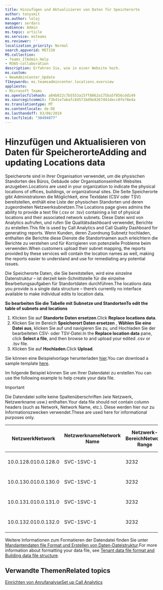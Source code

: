 ```yaml
---
title: Hinzufügen und Aktualisieren von Daten für Speicherorte
author: tonysmit
ms.author: lolaj
manager: serdars
audience: Admin
ms.topic: article
ms.service: msteams
ms.reviewer: ''
localization_priority: Normal
search.appverid: MET150
MS.collection:
- Teams_ITAdmin_Help
- M365-collaboration
description: Erfahren Sie, wie in einer Website hoch.
ms.custom:
- NewAdminCenter_Update
f1keywords: ms.teamsadmincenter.locations.overview
appliesto:
- Microsoft Teams
ms.openlocfilehash: a84b022c7b5553a15ff8862a175ba5f856cdd149
ms.sourcegitcommit: f3b41e7abafc84571bd9e8267d41decc0fe78e4a
ms.translationtype: MT
ms.contentlocale: de-DE
ms.lasthandoff: 03/08/2019
ms.locfileid: "30494077"
---
```

<a name="adding-and-updating-locations-data"></a><span data-ttu-id="3c97b-103">Hinzufügen und Aktualisieren von Daten für Speicherorte</span><span class="sxs-lookup"><span data-stu-id="3c97b-103">Adding and updating Locations data</span></span>
============================

<span data-ttu-id="3c97b-104">Speicherorte sind in Ihrer Organisation verwendet, um die physischen Standorten des Büros, Gebäude oder Organisationseinheit Websites anzugeben.</span><span class="sxs-lookup"><span data-stu-id="3c97b-104">Locations are used in your organization to indicate the physical locations of offices, buildings, or organizational sites.</span></span> <span data-ttu-id="3c97b-105">Die Seite Speicherorte gibt Administratoren die Möglichkeit, eine Textdatei (CSV oder TSV) bereitstellen, enthält eine Liste der physischen Standorten und deren zugeordneten Netzwerksubnetzen.</span><span class="sxs-lookup"><span data-stu-id="3c97b-105">The Locations page gives admins the ability to provide a text file (.csv or .tsv) containing a list of physical locations and their associated network subnets.</span></span> <span data-ttu-id="3c97b-106">Diese Datei wird von Analytics aufrufen, und rufen Sie Qualitätsdashboard verwendet, Berichte zu erstellen.</span><span class="sxs-lookup"><span data-stu-id="3c97b-106">This file is used by Call Analytics and Call Quality Dashboard for generating reports.</span></span> <span data-ttu-id="3c97b-107">Wenn Kunden, deren Zuordnung Subnetz hochladen, enthalten die Berichte diese Dienste die Standortnamen auch erleichtern die Berichte zu verstehen und für Korrigieren von potenzielle Probleme beim verwenden.</span><span class="sxs-lookup"><span data-stu-id="3c97b-107">When customers upload their subnet mapping, the reports provided by these services will contain the location names as well, making the reports easier to understand and use for remediating any potential issues.</span></span>

<span data-ttu-id="3c97b-108">Die Speicherorte Daten, die Sie bereitstellen, wird eine einzelne Datenstruktur – ist derzeit kein-Schnittstelle für die einzelne Bearbeitungsaufgaben für Standortdaten durchführen.</span><span class="sxs-lookup"><span data-stu-id="3c97b-108">The locations data you provide is a single data structure – there’s currently no interface available to make individual edits to location data.</span></span> 

<span data-ttu-id="3c97b-109">**So bearbeiten Sie die Tabelle mit Subnetze und Standorten**</span><span class="sxs-lookup"><span data-stu-id="3c97b-109">**To edit the table of subnets and locations**</span></span>

1. <span data-ttu-id="3c97b-110">Klicken Sie auf **Standorte Daten ersetzen**.</span><span class="sxs-lookup"><span data-stu-id="3c97b-110">Click **Replace locations data**.</span></span>
2. <span data-ttu-id="3c97b-111">Klicken Sie im Bereich **Speicherort Daten ersetzen** , **Wählen Sie eine Datei aus**, klicken Sie auf und navigieren Sie zu, und Hochladen Sie der bearbeiteten CSV- oder TSV-Datei.</span><span class="sxs-lookup"><span data-stu-id="3c97b-111">In the **Replace location data** pane, click **Select a file**, and then browse to and upload your edited .csv or .tsv file.</span></span> 
3. <span data-ttu-id="3c97b-112">Klicken Sie auf **Hochladen**.</span><span class="sxs-lookup"><span data-stu-id="3c97b-112">Click **Upload**.</span></span> 


<span data-ttu-id="3c97b-113">Sie können eine Beispielvorlage herunterladen [hier](https://github.com/MicrosoftDocs/OfficeDocs-SkypeForBusiness/blob/live/Teams/downloads/locations-template.zip?raw=true).</span><span class="sxs-lookup"><span data-stu-id="3c97b-113">You can download a sample template [here](https://github.com/MicrosoftDocs/OfficeDocs-SkypeForBusiness/blob/live/Teams/downloads/locations-template.zip?raw=true).</span></span>

<span data-ttu-id="3c97b-114">Im folgende Beispiel können Sie um Ihrer Datendatei zu erstellen.</span><span class="sxs-lookup"><span data-stu-id="3c97b-114">You can use the following example to help create your data file.</span></span> 

> [!IMPORTANT]
> <span data-ttu-id="3c97b-115">Die Datendatei sollte keine Spaltenüberschriften (wie Netzwerk, Netzwerkname usw.) enthalten.</span><span class="sxs-lookup"><span data-stu-id="3c97b-115">Your data file should not contain column headers (such as Network, Network Name, etc.).</span></span> <span data-ttu-id="3c97b-116">Diese werden hier nur zu Informationszwecken verwendet.</span><span class="sxs-lookup"><span data-stu-id="3c97b-116">These are used here for informational purposes only.</span></span> </br>

|<span data-ttu-id="3c97b-117">Netzwerk</span><span class="sxs-lookup"><span data-stu-id="3c97b-117">Network</span></span>|<span data-ttu-id="3c97b-118">Netzwerkname</span><span class="sxs-lookup"><span data-stu-id="3c97b-118">Network Name</span></span>|<span data-ttu-id="3c97b-119">Netzwerk-Bereich</span><span class="sxs-lookup"><span data-stu-id="3c97b-119">Network Range</span></span>|<span data-ttu-id="3c97b-120">Erstellen von Namen</span><span class="sxs-lookup"><span data-stu-id="3c97b-120">Building Name</span></span>|<span data-ttu-id="3c97b-121">Besitzertyp</span><span class="sxs-lookup"><span data-stu-id="3c97b-121">Ownership Type</span></span>|<span data-ttu-id="3c97b-122">Erstellen von Typ</span><span class="sxs-lookup"><span data-stu-id="3c97b-122">Building Type</span></span>|<span data-ttu-id="3c97b-123">Erstellen von Office-Typ</span><span class="sxs-lookup"><span data-stu-id="3c97b-123">Building Office Type</span></span>|<span data-ttu-id="3c97b-124">Ort</span><span class="sxs-lookup"><span data-stu-id="3c97b-124">City</span></span>|<span data-ttu-id="3c97b-125">PLZ</span><span class="sxs-lookup"><span data-stu-id="3c97b-125">Zip Code</span></span>|<span data-ttu-id="3c97b-126">Land</span><span class="sxs-lookup"><span data-stu-id="3c97b-126">Country</span></span>|<span data-ttu-id="3c97b-127">Bundesland</span><span class="sxs-lookup"><span data-stu-id="3c97b-127">State</span></span>|<span data-ttu-id="3c97b-128">Region</span><span class="sxs-lookup"><span data-stu-id="3c97b-128">Region</span></span>|<span data-ttu-id="3c97b-129">Innen Corp</span><span class="sxs-lookup"><span data-stu-id="3c97b-129">Inside Corp</span></span>|<span data-ttu-id="3c97b-130">Express-Route</span><span class="sxs-lookup"><span data-stu-id="3c97b-130">Express Route</span></span>|
|-|-|-|-|-|-|-|-|-|-|-|-|-|-|
|<span data-ttu-id="3c97b-131">10.0.128.0</span><span class="sxs-lookup"><span data-stu-id="3c97b-131">10.0.128.0</span></span> |<span data-ttu-id="3c97b-132">SVC-1</span><span class="sxs-lookup"><span data-stu-id="3c97b-132">SVC-1</span></span>|<span data-ttu-id="3c97b-133">32</span><span class="sxs-lookup"><span data-stu-id="3c97b-133">32</span></span>|<span data-ttu-id="3c97b-134">USCAMTV001</span><span class="sxs-lookup"><span data-stu-id="3c97b-134">USCAMTV001</span></span>|<span data-ttu-id="3c97b-135">Contoso geleaste RE&F</span><span class="sxs-lookup"><span data-stu-id="3c97b-135">Contoso Leased RE&F</span></span>|<span data-ttu-id="3c97b-136">Office</span><span class="sxs-lookup"><span data-stu-id="3c97b-136">Office</span></span>|<span data-ttu-id="3c97b-137">RE&F</span><span class="sxs-lookup"><span data-stu-id="3c97b-137">RE&F</span></span>|<span data-ttu-id="3c97b-138">Mountain-Ansicht</span><span class="sxs-lookup"><span data-stu-id="3c97b-138">Mountain View</span></span>|<span data-ttu-id="3c97b-139">94043</span><span class="sxs-lookup"><span data-stu-id="3c97b-139">94043</span></span>|<span data-ttu-id="3c97b-140">USA</span><span class="sxs-lookup"><span data-stu-id="3c97b-140">US</span></span>|<span data-ttu-id="3c97b-141">CA</span><span class="sxs-lookup"><span data-stu-id="3c97b-141">CA</span></span>|<span data-ttu-id="3c97b-142">USA</span><span class="sxs-lookup"><span data-stu-id="3c97b-142">US</span></span>|<span data-ttu-id="3c97b-143">1</span><span class="sxs-lookup"><span data-stu-id="3c97b-143">1</span></span>|<span data-ttu-id="3c97b-144">1</span><span class="sxs-lookup"><span data-stu-id="3c97b-144">1</span></span>|
|<span data-ttu-id="3c97b-145">10.0.130.0</span><span class="sxs-lookup"><span data-stu-id="3c97b-145">10.0.130.0</span></span> |<span data-ttu-id="3c97b-146">SVC-1</span><span class="sxs-lookup"><span data-stu-id="3c97b-146">SVC-1</span></span>|<span data-ttu-id="3c97b-147">32</span><span class="sxs-lookup"><span data-stu-id="3c97b-147">32</span></span>|<span data-ttu-id="3c97b-148">USCAMTV001</span><span class="sxs-lookup"><span data-stu-id="3c97b-148">USCAMTV001</span></span>|<span data-ttu-id="3c97b-149">Contoso geleaste RE&F</span><span class="sxs-lookup"><span data-stu-id="3c97b-149">Contoso Leased RE&F</span></span>|<span data-ttu-id="3c97b-150">Office</span><span class="sxs-lookup"><span data-stu-id="3c97b-150">Office</span></span>|<span data-ttu-id="3c97b-151">RE&F</span><span class="sxs-lookup"><span data-stu-id="3c97b-151">RE&F</span></span>|<span data-ttu-id="3c97b-152">Mountain-Ansicht</span><span class="sxs-lookup"><span data-stu-id="3c97b-152">Mountain View</span></span>|<span data-ttu-id="3c97b-153">94043</span><span class="sxs-lookup"><span data-stu-id="3c97b-153">94043</span></span>|<span data-ttu-id="3c97b-154">USA</span><span class="sxs-lookup"><span data-stu-id="3c97b-154">US</span></span>|<span data-ttu-id="3c97b-155">CA</span><span class="sxs-lookup"><span data-stu-id="3c97b-155">CA</span></span>|<span data-ttu-id="3c97b-156">USA</span><span class="sxs-lookup"><span data-stu-id="3c97b-156">US</span></span>|<span data-ttu-id="3c97b-157">1</span><span class="sxs-lookup"><span data-stu-id="3c97b-157">1</span></span>|<span data-ttu-id="3c97b-158">1</span><span class="sxs-lookup"><span data-stu-id="3c97b-158">1</span></span>|
|<span data-ttu-id="3c97b-159">10.0.131.0</span><span class="sxs-lookup"><span data-stu-id="3c97b-159">10.0.131.0</span></span> |<span data-ttu-id="3c97b-160">SVC-1</span><span class="sxs-lookup"><span data-stu-id="3c97b-160">SVC-1</span></span>|<span data-ttu-id="3c97b-161">32</span><span class="sxs-lookup"><span data-stu-id="3c97b-161">32</span></span>|<span data-ttu-id="3c97b-162">USCAMTV001</span><span class="sxs-lookup"><span data-stu-id="3c97b-162">USCAMTV001</span></span>|<span data-ttu-id="3c97b-163">Contoso geleaste RE&F</span><span class="sxs-lookup"><span data-stu-id="3c97b-163">Contoso Leased RE&F</span></span>|<span data-ttu-id="3c97b-164">Office</span><span class="sxs-lookup"><span data-stu-id="3c97b-164">Office</span></span>|<span data-ttu-id="3c97b-165">RE&F</span><span class="sxs-lookup"><span data-stu-id="3c97b-165">RE&F</span></span>|<span data-ttu-id="3c97b-166">Mountain-Ansicht</span><span class="sxs-lookup"><span data-stu-id="3c97b-166">Mountain View</span></span>|<span data-ttu-id="3c97b-167">94043</span><span class="sxs-lookup"><span data-stu-id="3c97b-167">94043</span></span>|<span data-ttu-id="3c97b-168">USA</span><span class="sxs-lookup"><span data-stu-id="3c97b-168">US</span></span>|<span data-ttu-id="3c97b-169">CA</span><span class="sxs-lookup"><span data-stu-id="3c97b-169">CA</span></span>|<span data-ttu-id="3c97b-170">USA</span><span class="sxs-lookup"><span data-stu-id="3c97b-170">US</span></span>|<span data-ttu-id="3c97b-171">1</span><span class="sxs-lookup"><span data-stu-id="3c97b-171">1</span></span>|<span data-ttu-id="3c97b-172">1</span><span class="sxs-lookup"><span data-stu-id="3c97b-172">1</span></span>|
|<span data-ttu-id="3c97b-173">10.0.132.0</span><span class="sxs-lookup"><span data-stu-id="3c97b-173">10.0.132.0</span></span> |<span data-ttu-id="3c97b-174">SVC-1</span><span class="sxs-lookup"><span data-stu-id="3c97b-174">SVC-1</span></span>|<span data-ttu-id="3c97b-175">32</span><span class="sxs-lookup"><span data-stu-id="3c97b-175">32</span></span>|<span data-ttu-id="3c97b-176">USCAMTV001</span><span class="sxs-lookup"><span data-stu-id="3c97b-176">USCAMTV001</span></span>|<span data-ttu-id="3c97b-177">Contoso geleaste RE&F</span><span class="sxs-lookup"><span data-stu-id="3c97b-177">Contoso Leased RE&F</span></span>|<span data-ttu-id="3c97b-178">Office</span><span class="sxs-lookup"><span data-stu-id="3c97b-178">Office</span></span>|<span data-ttu-id="3c97b-179">RE&F</span><span class="sxs-lookup"><span data-stu-id="3c97b-179">RE&F</span></span>|<span data-ttu-id="3c97b-180">Mountain-Ansicht</span><span class="sxs-lookup"><span data-stu-id="3c97b-180">Mountain View</span></span>|<span data-ttu-id="3c97b-181">94043</span><span class="sxs-lookup"><span data-stu-id="3c97b-181">94043</span></span>|<span data-ttu-id="3c97b-182">USA</span><span class="sxs-lookup"><span data-stu-id="3c97b-182">US</span></span>|<span data-ttu-id="3c97b-183">CA</span><span class="sxs-lookup"><span data-stu-id="3c97b-183">CA</span></span>|<span data-ttu-id="3c97b-184">USA</span><span class="sxs-lookup"><span data-stu-id="3c97b-184">US</span></span>|<span data-ttu-id="3c97b-185">1</span><span class="sxs-lookup"><span data-stu-id="3c97b-185">1</span></span>|<span data-ttu-id="3c97b-186">1</span><span class="sxs-lookup"><span data-stu-id="3c97b-186">1</span></span>|


<span data-ttu-id="3c97b-187">Weitere Informationen zum Formatieren der Datendatei finden Sie unter [Mandantendaten file Format und Erstellen von Daten-Dateistruktur](turning-on-and-using-call-quality-dashboard.md#tenant-data-file-format-and-building-data-file-structure).</span><span class="sxs-lookup"><span data-stu-id="3c97b-187">For more information about formatting your data file, see [Tenant data file format and Building data file structure](turning-on-and-using-call-quality-dashboard.md#tenant-data-file-format-and-building-data-file-structure).</span></span>


## <a name="related-topics"></a><span data-ttu-id="3c97b-188">Verwandte Themen</span><span class="sxs-lookup"><span data-stu-id="3c97b-188">Related topics</span></span>

[<span data-ttu-id="3c97b-189">Einrichten von Anrufanalyse</span><span class="sxs-lookup"><span data-stu-id="3c97b-189">Set up Call Analytics</span></span>](set-up-call-analytics.md)